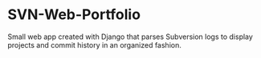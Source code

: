 # SVN-Web-Portfolio
Small web app created with Django that parses Subversion logs to display projects and commit history in an organized fashion. 
